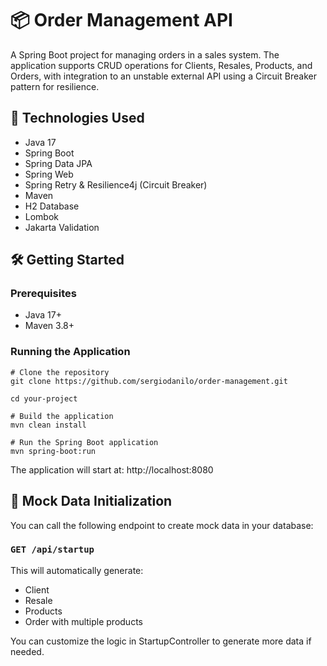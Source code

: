 # 📦 Order Management API

A Spring Boot project for managing orders in a sales system. The application supports CRUD operations for Clients, Resales, Products, and Orders, with integration to an unstable external API using a Circuit Breaker pattern for resilience.

## 🚀 Technologies Used
- Java 17
- Spring Boot
- Spring Data JPA
- Spring Web
- Spring Retry & Resilience4j (Circuit Breaker)
- Maven
- H2 Database
- Lombok
- Jakarta Validation

## 🛠️ Getting Started
### Prerequisites
- Java 17+
- Maven 3.8+

### Running the Application
```
# Clone the repository
git clone https://github.com/sergiodanilo/order-management.git

cd your-project

# Build the application
mvn clean install

# Run the Spring Boot application
mvn spring-boot:run
```
The application will start at: http://localhost:8080

## 🌱 Mock Data Initialization
You can call the following endpoint to create mock data in your database:

### `GET /api/startup`

This will automatically generate:
- Client
- Resale
- Products
- Order with multiple products

You can customize the logic in StartupController to generate more data if needed.